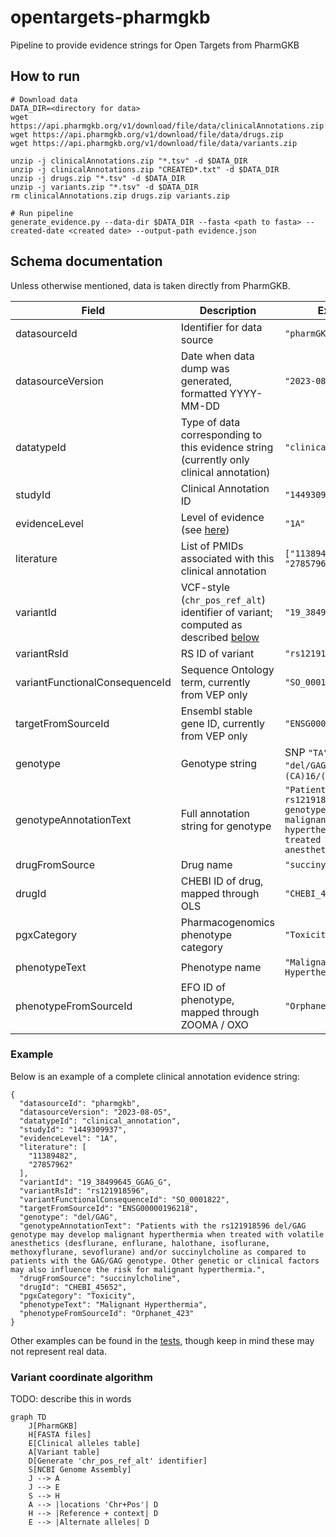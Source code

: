 # opentargets-pharmgkb
Pipeline to provide evidence strings for Open Targets from PharmGKB

## How to run
```
# Download data
DATA_DIR=<directory for data>
wget https://api.pharmgkb.org/v1/download/file/data/clinicalAnnotations.zip
wget https://api.pharmgkb.org/v1/download/file/data/drugs.zip
wget https://api.pharmgkb.org/v1/download/file/data/variants.zip

unzip -j clinicalAnnotations.zip "*.tsv" -d $DATA_DIR
unzip -j clinicalAnnotations.zip "CREATED*.txt" -d $DATA_DIR
unzip -j drugs.zip "*.tsv" -d $DATA_DIR
unzip -j variants.zip "*.tsv" -d $DATA_DIR
rm clinicalAnnotations.zip drugs.zip variants.zip

# Run pipeline
generate_evidence.py --data-dir $DATA_DIR --fasta <path to fasta> --created-date <created date> --output-path evidence.json
```

## Schema documentation

Unless otherwise mentioned, data is taken directly from PharmGKB.

Field | Description | Example
--|--|--
datasourceId | Identifier for data source | `"pharmGKB"`
datasourceVersion | Date when data dump was generated, formatted YYYY-MM-DD | `"2023-08-05"`
datatypeId | Type of data corresponding to this evidence string (currently only clinical annotation) | `"clinical_annotation"`
studyId | Clinical Annotation ID | `"1449309937"`
evidenceLevel |  Level of evidence (see [here](https://www.pharmgkb.org/page/clinAnnLevels)) | `"1A"`
literature | List of PMIDs associated with this clinical annotation | `["11389482", "27857962"]`
variantId | VCF-style (`chr_pos_ref_alt`) identifier of variant; computed as described [below](#variant-coordinate-computation) | `"19_38499645_GGAG_G"`
variantRsId | RS ID of variant | `"rs121918596"`
variantFunctionalConsequenceId | Sequence Ontology term, currently from VEP only | `"SO_0001822"`
targetFromSourceId | Ensembl stable gene ID, currently from VEP only | `"ENSG00000196218"`
genotype | Genotype string | SNP `"TA"`, indel `"del/GAG"`, repeat `"(CA)16/(CA)17"`
genotypeAnnotationText | Full annotation string for genotype | `"Patients with the rs121918596 del/GAG genotype may develop malignant hyperthermia when treated with volatile anesthetics [...]"`
drugFromSource | Drug name | `"succinylcholine"`
drugId | CHEBI ID of drug, mapped through OLS | `"CHEBI_45652"`
pgxCategory | Pharmacogenomics phenotype category | `"Toxicity"`
phenotypeText | Phenotype name | `"Malignant Hyperthermia"`
phenotypeFromSourceId | EFO ID of phenotype, mapped through ZOOMA / OXO | `"Orphanet_423"`

### Example
Below is an example of a complete clinical annotation evidence string:
```
{
  "datasourceId": "pharmgkb",
  "datasourceVersion": "2023-08-05",
  "datatypeId": "clinical_annotation",
  "studyId": "1449309937",
  "evidenceLevel": "1A",
  "literature": [
    "11389482",
    "27857962"
  ],
  "variantId": "19_38499645_GGAG_G",
  "variantRsId": "rs121918596",
  "variantFunctionalConsequenceId": "SO_0001822",
  "targetFromSourceId": "ENSG00000196218",
  "genotype": "del/GAG",
  "genotypeAnnotationText": "Patients with the rs121918596 del/GAG genotype may develop malignant hyperthermia when treated with volatile anesthetics (desflurane, enflurane, halothane, isoflurane, methoxyflurane, sevoflurane) and/or succinylcholine as compared to patients with the GAG/GAG genotype. Other genetic or clinical factors may also influence the risk for malignant hyperthermia.",
  "drugFromSource": "succinylcholine",
  "drugId": "CHEBI_45652",
  "pgxCategory": "Toxicity",
  "phenotypeText": "Malignant Hyperthermia",
  "phenotypeFromSourceId": "Orphanet_423"
}
```
Other examples can be found in the [tests](tests/resources/expected_output.json), though keep in mind these may not represent real data.

### Variant coordinate algorithm

TODO: describe this in words

````mermaid
graph TD
    J[PharmGKB]
    H[FASTA files]
    E[Clinical alleles table]
    A[Variant table]    
    D[Generate 'chr_pos_ref_alt' identifier]
    S[NCBI Genome Assembly]
    J --> A
    J --> E
    S --> H
    A --> |locations 'Chr+Pos'| D
    H --> |Reference + context| D
    E --> |Alternate alleles| D
````
